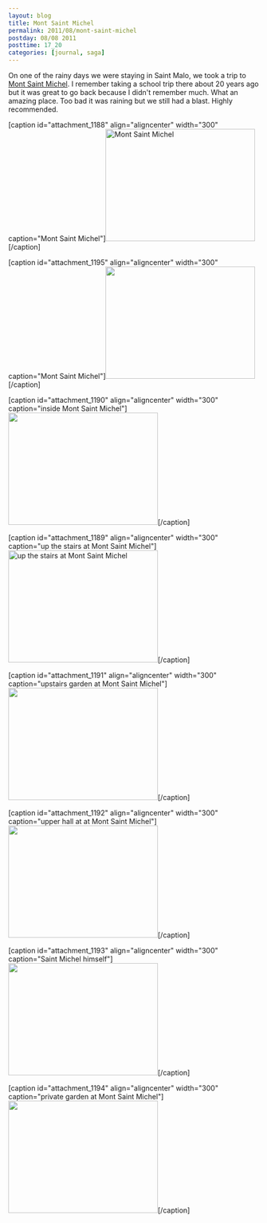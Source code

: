 ```yaml
---
layout: blog
title: Mont Saint Michel
permalink: 2011/08/mont-saint-michel
postday: 08/08 2011
posttime: 17_20
categories: [journal, saga]
---
```


On one of the rainy days we were staying in Saint Malo, we took a trip to <a href="http://en.wikipedia.org/wiki/Mont_Saint-Michel" title="Mont Saint Michel." target="_blank">Mont Saint Michel</a>. I remember taking a school trip there about 20 years ago but it was great to go back because I didn't remember much. What an amazing place. Too bad it was raining but we still had a blast. Highly recommended.

[caption id="attachment_1188" align="aligncenter" width="300" caption="Mont Saint Michel"]<a href="http://blog.kristeraxel.com/wp-content/uploads/2011/08/DSC01570.jpg"><img src="http://blog.kristeraxel.com/wp-content/uploads/2011/08/DSC01570-300x225.jpg" alt="Mont Saint Michel" title="Mont Saint Michel" width="300" height="225" class="size-medium wp-image-1188" /></a>[/caption]

[caption id="attachment_1195" align="aligncenter" width="300" caption="Mont Saint Michel"]<a href="http://blog.kristeraxel.com/wp-content/uploads/2011/08/DSC01624.jpg"><img src="http://blog.kristeraxel.com/wp-content/uploads/2011/08/DSC01624-300x225.jpg" alt="" title="Mont Saint Michel" width="300" height="225" class="size-medium wp-image-1195" /></a>[/caption]

[caption id="attachment_1190" align="aligncenter" width="300" caption="inside Mont Saint Michel"]<a href="http://blog.kristeraxel.com/wp-content/uploads/2011/08/DSC01584.jpg"><img src="http://blog.kristeraxel.com/wp-content/uploads/2011/08/DSC01584-300x225.jpg" alt="" title="inside Mont Saint Michel" width="300" height="225" class="size-medium wp-image-1190" /></a>[/caption]

[caption id="attachment_1189" align="aligncenter" width="300" caption="up the stairs at Mont Saint Michel"]<a href="http://blog.kristeraxel.com/wp-content/uploads/2011/08/DSC01578.jpg"><img src="http://blog.kristeraxel.com/wp-content/uploads/2011/08/DSC01578-300x225.jpg" alt="up the stairs at Mont Saint Michel" title="up the stairs at Mont Saint Michel" width="300" height="225" class="size-medium wp-image-1189" /></a>[/caption]

[caption id="attachment_1191" align="aligncenter" width="300" caption="upstairs garden at Mont Saint Michel"]<a href="http://blog.kristeraxel.com/wp-content/uploads/2011/08/DSC01590.jpg"><img src="http://blog.kristeraxel.com/wp-content/uploads/2011/08/DSC01590-300x225.jpg" alt="" title="upstairs garden at Mont Saint Michel" width="300" height="225" class="size-medium wp-image-1191" /></a>[/caption]

[caption id="attachment_1192" align="aligncenter" width="300" caption="upper hall at at Mont Saint Michel"]<a href="http://blog.kristeraxel.com/wp-content/uploads/2011/08/DSC01591.jpg"><img src="http://blog.kristeraxel.com/wp-content/uploads/2011/08/DSC01591-300x225.jpg" alt="" title="upper hall at at Mont Saint Michel" width="300" height="225" class="size-medium wp-image-1192" /></a>[/caption]

[caption id="attachment_1193" align="aligncenter" width="300" caption="Saint Michel himself"]<a href="http://blog.kristeraxel.com/wp-content/uploads/2011/08/DSC01593.jpg"><img src="http://blog.kristeraxel.com/wp-content/uploads/2011/08/DSC01593-300x225.jpg" alt="" title="Saint Michel himself" width="300" height="225" class="size-medium wp-image-1193" /></a>[/caption]

[caption id="attachment_1194" align="aligncenter" width="300" caption="private garden at Mont Saint Michel"]<a href="http://blog.kristeraxel.com/wp-content/uploads/2011/08/DSC01597.jpg"><img src="http://blog.kristeraxel.com/wp-content/uploads/2011/08/DSC01597-300x225.jpg" alt="" title="private garden at Mont Saint Michel" width="300" height="225" class="size-medium wp-image-1194" /></a>[/caption]
